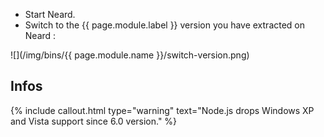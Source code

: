* Start Neard.
* Switch to the {{ page.module.label }} version you have extracted on Neard :

![](/img/bins/{{ page.module.name }}/switch-version.png)

## Infos

{% include callout.html type="warning" text="Node.js drops Windows XP and Vista support since 6.0 version." %}